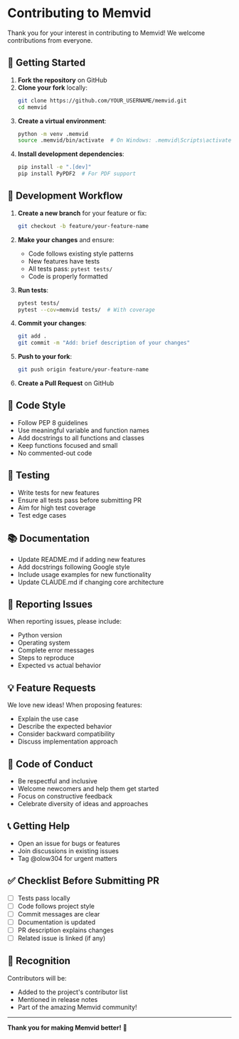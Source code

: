 # Contributing to Memvid

Thank you for your interest in contributing to Memvid! We welcome contributions from everyone.

## 🚀 Getting Started

1. **Fork the repository** on GitHub
2. **Clone your fork** locally:
   ```bash
   git clone https://github.com/YOUR_USERNAME/memvid.git
   cd memvid
   ```
3. **Create a virtual environment**:
   ```bash
   python -m venv .memvid
   source .memvid/bin/activate  # On Windows: .memvid\Scripts\activate
   ```
4. **Install development dependencies**:
   ```bash
   pip install -e ".[dev]"
   pip install PyPDF2  # For PDF support
   ```

## 🔧 Development Workflow

1. **Create a new branch** for your feature or fix:
   ```bash
   git checkout -b feature/your-feature-name
   ```

2. **Make your changes** and ensure:
   - Code follows existing style patterns
   - New features have tests
   - All tests pass: `pytest tests/`
   - Code is properly formatted

3. **Run tests**:
   ```bash
   pytest tests/
   pytest --cov=memvid tests/  # With coverage
   ```

4. **Commit your changes**:
   ```bash
   git add .
   git commit -m "Add: brief description of your changes"
   ```

5. **Push to your fork**:
   ```bash
   git push origin feature/your-feature-name
   ```

6. **Create a Pull Request** on GitHub

## 📝 Code Style

- Follow PEP 8 guidelines
- Use meaningful variable and function names
- Add docstrings to all functions and classes
- Keep functions focused and small
- No commented-out code

## 🧪 Testing

- Write tests for new features
- Ensure all tests pass before submitting PR
- Aim for high test coverage
- Test edge cases

## 📚 Documentation

- Update README.md if adding new features
- Add docstrings following Google style
- Include usage examples for new functionality
- Update CLAUDE.md if changing core architecture

## 🐛 Reporting Issues

When reporting issues, please include:
- Python version
- Operating system
- Complete error messages
- Steps to reproduce
- Expected vs actual behavior

## 💡 Feature Requests

We love new ideas! When proposing features:
- Explain the use case
- Describe the expected behavior
- Consider backward compatibility
- Discuss implementation approach

## 🤝 Code of Conduct

- Be respectful and inclusive
- Welcome newcomers and help them get started
- Focus on constructive feedback
- Celebrate diversity of ideas and approaches

## 📞 Getting Help

- Open an issue for bugs or features
- Join discussions in existing issues
- Tag @olow304 for urgent matters

## ✅ Checklist Before Submitting PR

- [ ] Tests pass locally
- [ ] Code follows project style
- [ ] Commit messages are clear
- [ ] Documentation is updated
- [ ] PR description explains changes
- [ ] Related issue is linked (if any)

## 🎉 Recognition

Contributors will be:
- Added to the project's contributor list
- Mentioned in release notes
- Part of the amazing Memvid community!

---

**Thank you for making Memvid better!** 🙏